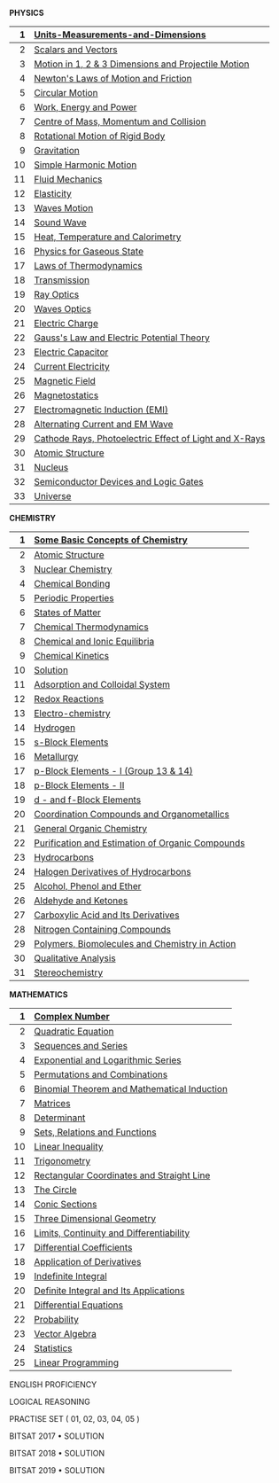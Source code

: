 **PHYSICS**

| 1 | [Units-Measurements-and-Dimensions](https://drive.google.com/file/d/1is34qVMC0qc6GbhQt09basr68h1MucuO/view?usp=drive_link) |
| ----: | :---- |
| 2 |  [Scalars and Vectors](https://drive.google.com/file/d/1ZXt0ZIrsw1wldizETk2qk8l61eWcKGIn/view?usp=drive_link) |
| 3 |  [Motion in 1, 2 & 3 Dimensions and Projectile Motion](https://drive.google.com/file/d/1CN8T8MgndtZpxeEk8IK2Upj6OqPOSFZA/view?usp=drive_link) |
| 4 |  [Newton's Laws of Motion and Friction](https://drive.google.com/file/d/119Nd-9br07gH7B_4R0pqS-zEh8nkQCJ9/view?usp=drive_link) |
| 5 |  [Circular Motion](https://drive.google.com/file/d/17QL8FM7vvRbmOHtFKUoFRCmLS4LMAbu-/view?usp=drive_link) |
| 6 |  [Work, Energy and Power](https://drive.google.com/file/d/1FHxmrFcZ5-edYySGjN6MOEq4qbZEetrN/view?usp=drive_link) |
| 7 |  [Centre of Mass, Momentum and Collision](https://drive.google.com/file/d/14kRPlWxm82oaJUL73wuNVYAPyKLtBCW-/view?usp=drive_link) |
| 8 |  [Rotational Motion of Rigid Body](https://drive.google.com/file/d/1QNKKcLm4TPjpTfxCDl15PNP5a7AzeTCR/view?usp=drive_link) |
| 9 |  [Gravitation](https://drive.google.com/file/d/1y_vFBmgtEB-6g19-84zJcNV2t07lZLFR/view?usp=drive_link) |
| 10 |  [Simple Harmonic Motion](https://drive.google.com/file/d/1VRzBKTYW9rP5R9mNx-dhpwQhK4C8KD5g/view?usp=drive_link) |
| 11 |  [Fluid Mechanics](https://drive.google.com/file/d/1MmccX_1o6NF5uqMDHlAYIV0zr5HNs_Cr/view?usp=drive_link) |
| 12 |  [Elasticity](https://drive.google.com/file/d/128vejXbPZ-76Ny6j9GZRYDgI5w0CJdzy/view?usp=drive_link) |
| 13 |  [Waves Motion](https://drive.google.com/file/d/1K6W8EuHmDGBbzMckMtyYtUGSQdh3SuIt/view?usp=drive_link) |
| 14 |  [Sound Wave](https://drive.google.com/file/d/1Hpe2ijM8V6D0d4dfrCyaW4RvM1xKcV0B/view?usp=drive_link) |
| 15 |  [Heat, Temperature and Calorimetry](https://drive.google.com/file/d/15T8EIuYLZUZdFB5IUPu8GHKLlMYD1mJx/view?usp=drive_link) |
| 16 |  [Physics for Gaseous State](https://drive.google.com/file/d/1AvgA8U6oMTAeleGrCKnkEAQa3-B5C4uu/view?usp=drive_link) |
| 17 |  [Laws of Thermodynamics](https://drive.google.com/file/d/1dAd1dJ2UsKP-wo3fRQzfokQzwKoKT85T/view?usp=drive_link) |
| 18 |  [Transmission](https://drive.google.com/file/d/1uX_SPfuUsfwb0mvWODsRMNjGNNMtMG4s/view?usp=drive_link) |
| 19 |  [Ray Optics](https://drive.google.com/file/d/1plZFExZ45tcBk_l_LEyepmFdy8w4Y3KQ/view?usp=drive_link) |
| 20 |  [Waves Optics](https://drive.google.com/file/d/1QfLxvdG42G83-cFgP_ZDQUol1l6xHExu/view?usp=drive_link) |
| 21 |  [Electric Charge](https://drive.google.com/file/d/1aVlIdg8DeBEi2p-zHupGUEVVoF_YTUgD/view?usp=drive_link) |
| 22 |  [Gauss's Law and Electric Potential Theory](https://drive.google.com/file/d/16ESRawL9Vkm8ieOG8KZx5gHNlsD77pJf/view?usp=drive_link) |
| 23 |  [Electric Capacitor](https://drive.google.com/file/d/11bteeYWpRMYgUYxC38SgG0F17G2-J0L8/view?usp=drive_link) |
| 24 |  [Current Electricity](https://drive.google.com/file/d/1QR97JxSF66CctXLcMHSua6kpFV6m7pSj/view?usp=drive_link) |
| 25 |  [Magnetic Field](https://drive.google.com/file/d/1_7TfskZFxDbGpwrI4FbFEE0SwjmDICQK/view?usp=drive_link) |
| 26 |  [Magnetostatics](https://drive.google.com/file/d/1XVcL5Wpe7O3eQ2wkILjSyYxl1YI4fuP_/view?usp=drive_link) |
| 27 |  [Electromagnetic Induction (EMI)](https://drive.google.com/file/d/1JCbnhI2ViEcSmfH6RMMfbwLoF4Y-CYim/view?usp=drive_link) |
| 28 |  [Alternating Current and EM Wave](https://drive.google.com/file/d/1CkaiKsIjpgPJ1Rkp7cw5rTmv70IT8Sxq/view?usp=drive_link) |
| 29 |  [Cathode Rays, Photoelectric Effect of Light and X-Rays](https://drive.google.com/file/d/1VY9gQWPjIQ9_LxGp_q92vIb1zVl-nkTn/view?usp=drive_link) |
| 30 |  [Atomic Structure](https://drive.google.com/file/d/1A2v3xdvkajjn5bMaFkTs-GY-1htoH-Mr/view?usp=drive_link) |
| 31 |  [Nucleus](https://drive.google.com/file/d/1XhiqCHQee5BcaXggdaSFvrJFJTx-vUnu/view?usp=drive_link) |
| 32 |  [Semiconductor Devices and Logic Gates](https://drive.google.com/file/d/1U9bkov37uPA5zcIuDrM-6xduuluZqWJ2/view?usp=drive_link) |
| 33 |  [Universe](https://drive.google.com/file/d/1bReBSFc1sehb3vQX7-bY-CA47gEsA3Tj/view?usp=drive_link) |

**CHEMISTRY**

| 1 |  [Some Basic Concepts of Chemistry](https://drive.google.com/file/d/12djn4jSbSQfzB0yuCWqXPcCzakwsut5a/view?usp=drive_link) |
| ----: | :---- |
| 2 |  [Atomic Structure](https://drive.google.com/file/d/1v6DO69zA0e1OQFgoddKpBjMus13SinYN/view?usp=drive_link) |
| 3 |  [Nuclear Chemistry](https://drive.google.com/file/d/1G2Ahda-BekVhWdclFw6WiLUibDlCJ7as/view?usp=drive_link) |
| 4 |  [Chemical Bonding](https://drive.google.com/file/d/1xMWTJ29rsvckU1f5yjbATsWLZd7h2Ez2/view?usp=drive_link) |
| 5 |  [Periodic Properties](https://drive.google.com/file/d/16SQX9wQA6vsFkYaTtnb3HFo8OlPofuG_/view?usp=drive_link) |
| 6 |  [States of Matter](https://drive.google.com/file/d/1tGh4x8O75J3nDhVlKwbNhZA189qQBspF/view?usp=drive_link) |
| 7 |  [Chemical Thermodynamics](https://drive.google.com/file/d/1w8V_wKYgHziV0WFXr3QlE2SJcgsSre5W/view?usp=drive_link) |
| 8 |  [Chemical and lonic Equilibria](https://drive.google.com/file/d/1vOdi3X-dtpoYglpITe3Hr_th-W0rJNw4/view?usp=drive_link) |
| 9 |  [Chemical Kinetics](https://drive.google.com/file/d/1TaF6icvDirYO8wQjBq4AZO2bJx1nFgXY/view?usp=drive_link) |
| 10 |  [Solution](https://drive.google.com/file/d/1TEG9CJbrB2e0RM2B1mxaUCtnrAg7F7Qn/view?usp=drive_link) |
| 11 |  [Adsorption and Colloidal System](https://drive.google.com/file/d/1VjHFfDkeaNhp19mB0S9WVruNrxNcNNBy/view?usp=drive_link) |
| 12 |  [Redox Reactions](https://drive.google.com/file/d/1pXqsKyb2dyi1C2myGpC2QyQQmVqVGtO2/view?usp=drive_link) |
| 13 |  [Electro-chemistry](https://drive.google.com/file/d/1feqcaTkPXU8gaasucwtXHu2kXM_vTiNF/view?usp=drive_link) |
| 14 |  [Hydrogen](https://drive.google.com/file/d/1SV8H8fu4uStDlhvkJoeoxyvdZ35ICfrs/view?usp=drive_link) |
| 15 |  [s-Block Elements](https://drive.google.com/file/d/1iLbLpBh4R1xSJp4kQyS9DHT2BtPab02O/view?usp=drive_link) |
| 16 |  [Metallurgy](https://drive.google.com/file/d/1ZTXC6Ny9a6tA-0JYWHHAIAY6lakuw8tT/view?usp=drive_link) |
| 17 |  [p-Block Elements \- I (Group 13 & 14\)](https://drive.google.com/file/d/1PFW6-w9w0tOH95tDvDSgtzitHHfP2DKE/view?usp=drive_link) |
| 18 |  [p-Block Elements \- II](https://drive.google.com/file/d/1GipzShPK9xppuCnkxRtwY81ymq2er9w0/view?usp=drive_link) |
| 19 |  [d \- and f-Block Elements](https://drive.google.com/file/d/1xvRfb-XS6QF3yAdWnyB8MkXm0fqKdB1W/view?usp=drive_link) |
| 20 |  [Coordination Compounds and Organometallics](https://drive.google.com/file/d/1EVanXlBYSY6U3girQVKT2eAXE5U9K8_f/view?usp=drive_link) |
| 21 |  [General Organic Chemistry](https://drive.google.com/file/d/12VChC4Hk0gJn6JsvYDa1b8tQkq5dnrxz/view?usp=drive_link) |
| 22 |  [Purification and Estimation of Organic Compounds](https://drive.google.com/file/d/1z-1M-pT3gLaZ8s4Vt3OTL8GyXPkJAVTo/view?usp=drive_link) |
| 23 |  [Hydrocarbons](https://drive.google.com/file/d/1p887irVb7vAKXEmr5eT-QBd93i9ppMdC/view?usp=drive_link) |
| 24 |  [Halogen Derivatives of Hydrocarbons](https://drive.google.com/file/d/1mLfN3qBTGpIQ7AcnNNe5sPtKGFEH4Xjh/view?usp=drive_link) |
| 25 |  [Alcohol, Phenol and Ether](https://drive.google.com/file/d/1MPa-4e-qeLDI5k4GC2Hk_Wcog2_evBbD/view?usp=drive_link) |
| 26 |  [Aldehyde and Ketones](https://drive.google.com/file/d/1FXJhdL7Heg607pEgdeSNWe9mLmYTwLS6/view?usp=drive_link) |
| 27 |  [Carboxylic Acid and Its Derivatives](https://drive.google.com/file/d/1nRg4UuWYEU8FSb1FuHuEBv5Bg6WDtgm8/view?usp=drive_link) |
| 28 |  [Nitrogen Containing Compounds](https://drive.google.com/file/d/1O_N6Tl8YcSpoXpgzGregqMoJuxEbFcH5/view?usp=drive_link) |
| 29 |  [Polymers, Biomolecules and Chemistry in Action](https://drive.google.com/file/d/1zpmgETvXYoYIvt4IDFbh-KVsKrVRDZlB/view?usp=drive_link) |
| 30 |  [Qualitative Analysis](https://drive.google.com/file/d/1Pz4ZByHoRGuE8kEWMZxUJqeVo3zaLCYk/view?usp=drive_link) |
| 31 |  [Stereochemistry](https://drive.google.com/file/d/1D4-KBtc5PdB1yN2z3UP1fC_IOP9MSi95/view?usp=drive_link) |

**MATHEMATICS**

| 1 |  [Complex Number](https://drive.google.com/file/d/1TCaHkjHwxc4T17nKqbojLk28ACjylweO/view?usp=drive_link) |
| ----: | :---- |
| 2 |  [Quadratic Equation](https://drive.google.com/file/d/1369lZyc5e_krmAFPMuTuxSr-TRE8hRlQ/view?usp=drive_link) |
| 3 |  [Sequences and Series](https://drive.google.com/file/d/1FJSvVpCvTbxIAOVqCWiZc7ZP7g-rCFke/view?usp=drive_link) |
| 4 |  [Exponential and Logarithmic Series](https://drive.google.com/file/d/1ZP8gvbpIdLxbULW_-qEN3EWCOTwbH-WA/view?usp=drive_link) |
| 5 |  [Permutations and Combinations](https://drive.google.com/file/d/1Tpg51sIzLELjWrK8cmEa4Fa78PO_yvjs/view?usp=drive_link) |
| 6 |  [Binomial Theorem and Mathematical Induction](https://drive.google.com/file/d/113mjc4rm8qBQ6Kh50QE4Tf5V9q9xjJDw/view?usp=drive_link) |
| 7 |  [Matrices](https://drive.google.com/file/d/13ekWXvoVLUtQxDmavnhhi-RSZ2SLyDiX/view?usp=drive_link) |
| 8 |  [Determinant](https://drive.google.com/file/d/1SxOQIAU0trBvaV7aw6wSgNolQV2WG_xO/view?usp=drive_link) |
| 9 |  [Sets, Relations and Functions](https://drive.google.com/file/d/1DoZfpPGATffvZLQM9dZWgrGwqbn2lLxK/view?usp=drive_link) |
| 10 |  [Linear Inequality](https://drive.google.com/file/d/1OoPK2Ae7C9u-p13Vgqtt65in7m448DUD/view?usp=drive_link) |
| 11 |  [Trigonometry](https://drive.google.com/file/d/1NVWSLGFqm_sgHBV9spbEa5Z8_JTkHoca/view?usp=drive_link) |
| 12 |  [Rectangular Coordinates and Straight Line](https://drive.google.com/file/d/11fYo-Z1v_pIxox4Zn-I1Jz1HZvEIA0mQ/view?usp=drive_link) |
| 13 |  [The Circle](https://drive.google.com/file/d/1tlYlOhaanns6RnRfJlAL_wNOXn6iehLc/view?usp=drive_link) |
| 14 |  [Conic Sections](https://drive.google.com/file/d/1BgaVwQV35SnuwzpsBrN61SB85ILF0b1x/view?usp=drive_link) |
| 15 |  [Three Dimensional Geometry](https://drive.google.com/file/d/184z-IwXkMuhEWIP9tszBL9XEl0Z8o0Yv/view?usp=drive_link) |
| 16 |  [Limits, Continuity and Differentiability](https://drive.google.com/file/d/1LeuXxXq0LFbTMAWsod9YhVuEsIrSxF0A/view?usp=drive_link) |
| 17 |  [Differential Coefficients](https://drive.google.com/file/d/1a8j7MXRSppsTr7ibesLLRHkT6BZZmlo1/view?usp=drive_link) |
| 18 |  [Application of Derivatives](https://drive.google.com/file/d/1F197WRamDBwX37UZZk5solwu5gfJJO3-/view?usp=drive_link) |
| 19 |  [Indefinite Integral](https://drive.google.com/file/d/1_BaDo35sThGYm5bzJ-rs62rb0jAclKd4/view?usp=drive_link) |
| 20 |  [Definite Integral and Its Applications](https://drive.google.com/file/d/1Ry4Axmn3VXFHJbsoNhf0nEcnz8Ld2NkS/view?usp=drive_link) |
| 21 |  [Differential Equations](https://drive.google.com/file/d/1DVyHG8fGaEGy3FztwLv19HIJ5G4U_hZy/view?usp=drive_link) |
| 22 |  [Probability](https://drive.google.com/file/d/18KiFiWx0J5Xfx4ELPyNQeO5L9NOy6kzU/view?usp=drive_link) |
| 23 |  [Vector Algebra](https://drive.google.com/file/d/1yD-hQL3P5b5DrRvM-tbcpiNpV-b8ZdS3/view?usp=drive_link) |
| 24 |  [Statistics](https://drive.google.com/file/d/1shtKRBVGS8QMqeRWjrwlfEciyETDgs23/view?usp=drive_link) |
| 25 |  [Linear Programming](https://drive.google.com/file/d/1iaQrG3vI1aC_cC_y2QrqcMM5sCYPf4AZ/view?usp=drive_link) |

 

ENGLISH PROFICIENCY 

LOGICAL REASONING 

PRACTISE SET ( 01, 02, 03, 04, 05 )

BITSAT 2017 • SOLUTION

BITSAT 2018 • SOLUTION

BITSAT 2019 • SOLUTION

